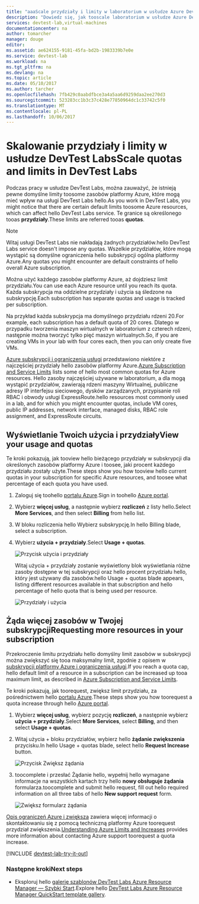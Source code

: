 ```yaml
---
title: "aaaScale przydziały i limity w laboratorium w usłudze Azure DevTest Labs | Dokumentacja firmy Microsoft"
description: "Dowiedz się, jak tooscale laboratorium w usłudze Azure DevTest Labs"
services: devtest-lab,virtual-machines
documentationcenter: na
author: tomarcher
manager: douge
editor: 
ms.assetid: ae624155-9181-45fa-bd2b-1983339b7e0e
ms.service: devtest-lab
ms.workload: na
ms.tgt_pltfrm: na
ms.devlang: na
ms.topic: article
ms.date: 05/10/2017
ms.author: tarcher
ms.openlocfilehash: 7fb429c0aabdfbce3a4a5aa6d9259daa2ee270d3
ms.sourcegitcommit: 523283cc1b3c37c428e77850964dc1c33742c5f0
ms.translationtype: MT
ms.contentlocale: pl-PL
ms.lasthandoff: 10/06/2017
---
```

# <a name="scale-quotas-and-limits-in-devtest-labs"></a><span data-ttu-id="c6152-103">Skalowanie przydziały i limity w usłudze DevTest Labs</span><span class="sxs-lookup"><span data-stu-id="c6152-103">Scale quotas and limits in DevTest Labs</span></span>
<span data-ttu-id="c6152-104">Podczas pracy w usłudze DevTest Labs, można zauważyć, że istnieją pewne domyślne limity toosome zasobów platformy Azure, które mogą mieć wpływ na usługi DevTest Labs hello.</span><span class="sxs-lookup"><span data-stu-id="c6152-104">As you work in DevTest Labs, you might notice that there are certain default limits toosome Azure resources, which can affect hello DevTest Labs service.</span></span> <span data-ttu-id="c6152-105">Te granice są określonego tooas **przydziały**.</span><span class="sxs-lookup"><span data-stu-id="c6152-105">These limits are referred tooas **quotas**.</span></span>

> [!NOTE]
> <span data-ttu-id="c6152-106">Witaj usługi DevTest Labs nie nakładają żadnych przydziałów.</span><span class="sxs-lookup"><span data-stu-id="c6152-106">hello DevTest Labs service doesn't impose any quotas.</span></span> <span data-ttu-id="c6152-107">Wszelkie przydziałów, które mogą wystąpić są domyślne ograniczenia hello subskrypcji ogólna platformy Azure.</span><span class="sxs-lookup"><span data-stu-id="c6152-107">Any quotas you might encounter are default constraints of hello overall Azure subscription.</span></span>

<span data-ttu-id="c6152-108">Można użyć każdego zasobów platformy Azure, aż dojdziesz limit przydziału.</span><span class="sxs-lookup"><span data-stu-id="c6152-108">You can use each Azure resource until you reach its quota.</span></span> <span data-ttu-id="c6152-109">Każda subskrypcja ma oddzielne przydziały i użycia są śledzone na subskrypcję.</span><span class="sxs-lookup"><span data-stu-id="c6152-109">Each subscription has separate quotas and usage is tracked per subscription.</span></span>

<span data-ttu-id="c6152-110">Na przykład każda subskrypcja ma domyślnego przydziału rdzeni 20.</span><span class="sxs-lookup"><span data-stu-id="c6152-110">For example, each subscription has a default quota of 20 cores.</span></span> <span data-ttu-id="c6152-111">Dlatego w przypadku tworzenia maszyn wirtualnych w laboratorium z czterech rdzeni, następnie można tworzyć tylko pięć maszyn wirtualnych.</span><span class="sxs-lookup"><span data-stu-id="c6152-111">So, if you are creating VMs in your lab with four cores each, then you can only create five VMs.</span></span> 

<span data-ttu-id="c6152-112">[Azure subskrypcji i ograniczenia usługi](https://docs.microsoft.com/azure/azure-subscription-service-limits) przedstawiono niektóre z najczęściej przydziały hello zasobów platformy Azure.</span><span class="sxs-lookup"><span data-stu-id="c6152-112">[Azure Subscription and Service Limits](https://docs.microsoft.com/azure/azure-subscription-service-limits) lists some of hello most common quotas for Azure resources.</span></span> <span data-ttu-id="c6152-113">Hello zasoby najczęściej używane w laboratorium, a dla mogą wystąpić przydziałów, zawierają rdzeni maszyny Wirtualnej, publiczne adresy IP interfejsu sieciowego, dysków zarządzanych, przypisanie roli RBAC i obwody usługi ExpressRoute.</span><span class="sxs-lookup"><span data-stu-id="c6152-113">hello resources most commonly used in a lab, and for which you might encounter quotas, include VM cores, public IP addresses, network interface, managed disks, RBAC role assignment, and ExpressRoute circuits.</span></span>

## <a name="view-your-usage-and-quotas"></a><span data-ttu-id="c6152-114">Wyświetlanie Twoich użycia i przydziały</span><span class="sxs-lookup"><span data-stu-id="c6152-114">View your usage and quotas</span></span>
<span data-ttu-id="c6152-115">Te kroki pokazują, jak tooview hello bieżącego przydziały w subskrypcji dla określonych zasobów platformy Azure i toosee, jaki procent każdego przydziału zostały użyte.</span><span class="sxs-lookup"><span data-stu-id="c6152-115">These steps show you how tooview hello current quotas in your subscription for specific Azure resources, and toosee what percentage of each quota you have used.</span></span>

1. <span data-ttu-id="c6152-116">Zaloguj się toohello [portalu Azure](http://go.microsoft.com/fwlink/p/?LinkID=525040).</span><span class="sxs-lookup"><span data-stu-id="c6152-116">Sign in toohello [Azure portal](http://go.microsoft.com/fwlink/p/?LinkID=525040).</span></span>
1. <span data-ttu-id="c6152-117">Wybierz **więcej usług**, a następnie wybierz **rozliczeń** z listy hello.</span><span class="sxs-lookup"><span data-stu-id="c6152-117">Select **More Services**, and then select **Billing** from hello list.</span></span>
1. <span data-ttu-id="c6152-118">W bloku rozliczenia hello Wybierz subskrypcję.</span><span class="sxs-lookup"><span data-stu-id="c6152-118">In hello Billing blade, select a subscription.</span></span>
4. <span data-ttu-id="c6152-119">Wybierz **użycia + przydziały**.</span><span class="sxs-lookup"><span data-stu-id="c6152-119">Select **Usage + quotas**.</span></span>

   ![Przycisk użycia i przydziały](./media/devtest-lab-scale-lab/devtestlab-usage-and-quotas.png)

   <span data-ttu-id="c6152-121">Witaj użycia + przydziały zostanie wyświetlony blok wyświetlania różne zasoby dostępne w tej subskrypcji oraz hello procent przydziału hello, który jest używany dla zasobów.</span><span class="sxs-lookup"><span data-stu-id="c6152-121">hello Usage + quotas blade appears, listing different resources available in that subscription and hello percentage of hello quota that is being used per resource.</span></span>

   ![Przydziały i użycia](./media/devtest-lab-scale-lab/devtestlab-view-quotas.png)

## <a name="requesting-more-resources-in-your-subscription"></a><span data-ttu-id="c6152-123">Żąda więcej zasobów w Twojej subskrypcji</span><span class="sxs-lookup"><span data-stu-id="c6152-123">Requesting more resources in your subscription</span></span>
<span data-ttu-id="c6152-124">Przekroczenie limitu przydziału hello domyślny limit zasobów w subskrypcji można zwiększyć się tooa maksymalny limit, zgodnie z opisem w [subskrypcji platformy Azure i ograniczenia usługi](https://docs.microsoft.com/azure/azure-subscription-service-limits).</span><span class="sxs-lookup"><span data-stu-id="c6152-124">If you reach a quota cap, hello default limit of a resource in a subscription can be increased up tooa maximum limit, as described in [Azure Subscription and Service Limits](https://docs.microsoft.com/azure/azure-subscription-service-limits).</span></span>

<span data-ttu-id="c6152-125">Te kroki pokazują, jak toorequest, zwiększ limit przydziału, za pośrednictwem hello [portalu Azure](http://go.microsoft.com/fwlink/p/?LinkID=525040).</span><span class="sxs-lookup"><span data-stu-id="c6152-125">These steps show you how toorequest a quota increase through hello [Azure portal](http://go.microsoft.com/fwlink/p/?LinkID=525040).</span></span>

1. <span data-ttu-id="c6152-126">Wybierz **więcej usług**, wybierz pozycję **rozliczeń**, a następnie wybierz **użycia + przydziały**.</span><span class="sxs-lookup"><span data-stu-id="c6152-126">Select **More Services**, select **Billing**, and then select **Usage + quotas**.</span></span>
1. <span data-ttu-id="c6152-127">Witaj użycia + bloku przydziałów, wybierz hello **żądanie zwiększenia** przycisku.</span><span class="sxs-lookup"><span data-stu-id="c6152-127">In hello Usage + quotas blade, select hello **Request Increase** button.</span></span>

   ![Przycisk Zwiększ żądania](./media/devtest-lab-scale-lab/devtestlab-request-increase.png)

1. <span data-ttu-id="c6152-129">toocomplete i przesłać Żądanie hello, wypełnij hello wymagane informacje na wszystkich kartach trzy hello **nowy obsługuje żądania** formularza.</span><span class="sxs-lookup"><span data-stu-id="c6152-129">toocomplete and submit hello request, fill out hello required information on all three tabs of hello **New support request** form.</span></span>

   ![Zwiększ formularz żądania](./media/devtest-lab-scale-lab/devtestlab-support-form.png)

<span data-ttu-id="c6152-131">[Opis ograniczeń Azure i zwiększa](https://azure.microsoft.com/blog/azure-limits-quotas-increase-requests/) zawiera więcej informacji o skontaktowaniu się z pomocą techniczną platformy Azure toorequest przydział zwiększenia.</span><span class="sxs-lookup"><span data-stu-id="c6152-131">[Understanding Azure Limits and Increases](https://azure.microsoft.com/blog/azure-limits-quotas-increase-requests/) provides more information about contacting Azure support toorequest a quota increase.</span></span>



[!INCLUDE [devtest-lab-try-it-out](../../includes/devtest-lab-try-it-out.md)]

### <a name="next-steps"></a><span data-ttu-id="c6152-132">Następne kroki</span><span class="sxs-lookup"><span data-stu-id="c6152-132">Next steps</span></span>
* <span data-ttu-id="c6152-133">Eksploruj hello [galerię szablonów DevTest Labs Azure Resource Manager — Szybki Start](https://github.com/Azure/azure-devtestlab/tree/master/Samples).</span><span class="sxs-lookup"><span data-stu-id="c6152-133">Explore hello [DevTest Labs Azure Resource Manager QuickStart template gallery](https://github.com/Azure/azure-devtestlab/tree/master/Samples).</span></span>
